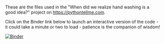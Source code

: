 These are the files used in the "When did we realize hand washing is a good idea?" project on https://pythontellme.com.

Click on the Binder link below to launch an interactive version of the code - it could take a minute or two to load - patience is the companion of wisdom!

[![Binder](https://mybinder.org/badge_logo.svg)](https://mybinder.org/v2/gh/pythontellme/when-did-we-realize-hand-washing-is-a-good-idea/master?filepath=handwashing_with_dr_semmelweis.ipynb)
